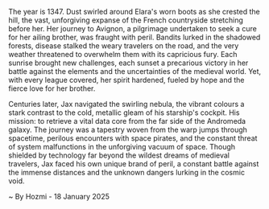 
The year is 1347.  Dust swirled around Elara's worn boots as she crested the hill, the vast, unforgiving expanse of the French countryside stretching before her.  Her journey to Avignon, a pilgrimage undertaken to seek a cure for her ailing brother, was fraught with peril.  Bandits lurked in the shadowed forests,  disease stalked the weary travelers on the road, and the very weather threatened to overwhelm them with its capricious fury.  Each sunrise brought new challenges, each sunset a precarious victory in her battle against the elements and the uncertainties of the medieval world.  Yet, with every league covered, her spirit hardened, fueled by hope and the fierce love for her brother.


Centuries later,  Jax navigated the swirling nebula, the vibrant colours a stark contrast to the cold, metallic gleam of his starship's cockpit. His mission: to retrieve a vital data core from the far side of the Andromeda galaxy.  The journey was a tapestry woven from the warp jumps through spacetime, perilous encounters with space pirates, and the constant threat of system malfunctions in the unforgiving vacuum of space.  Though shielded by technology far beyond the wildest dreams of medieval travelers, Jax faced his own unique brand of peril,  a constant battle against the immense distances and the unknown dangers lurking in the cosmic void.

~ By Hozmi - 18 January 2025

